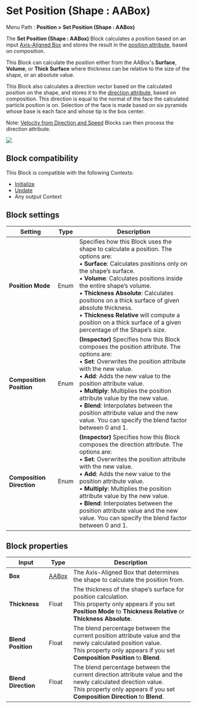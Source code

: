 # Set Position (Shape : AABox)

Menu Path : **Position > Set Position (Shape : AABox)**

The **Set Position (Shape : AABox)** Block calculates a position based on an input [Axis-Aligned Box](Type-AABox.md) and stores the result in the [position attribute](Reference-Attributes.md), based on composition.

This Block can calculate the position either from the AABox's **Surface**, **Volume**, or **Thick Surface** where thickness can be relative to the size of the shape, or an absolute value.


This Block also calculates a direction vector based on the calculated position on the shape, and stores it to the [direction attribute](Reference-Attributes.md), based on composition. This direction is equal to the normal of the face the calculated particle position is on. Selection of the face is made based on six pyramids whose base is each face and whose tip is the box center.

Note: [Velocity from Direction and Speed](Block-VelocityFromDirectionAndSpeed.md) Blocks can then process the direction attribute.

![](Images/Block-SetPosition(AABox)Main.gif)

## Block compatibility

This Block is compatible with the following Contexts:

- [Initialize](Context-Initialize.md)
- [Update](Context-Update.md)
- Any output Context

## Block settings

| **Setting**               | **Type** | **Description**                                              |
| ------------------------- | -------- | ------------------------------------------------------------ |
| **Position Mode**         | Enum     | Specifies how this Block uses the shape to calculate a position. The options are:<br/>&#8226; **Surface**: Calculates positions only on the shape’s surface.<br/>&#8226; **Volume**: Calculates positions inside the entire shape’s volume.<br/>&#8226; **Thickness Absolute**: Calculates positions on a thick surface of given absolute thickness.<br/>&#8226; **Thickness Relative** will compute a position on a thick surface of a given percentage of the Shape’s size. |
| **Composition Position**  | Enum     | **(Inspector)** Specifies how this Block composes the position attribute. The options are:<br/>&#8226; **Set**: Overwrites the position attribute with the new value.<br/>&#8226; **Add**: Adds the new value to the position attribute value.<br/>&#8226; **Multiply**: Multiplies the position attribute value by the new value.<br/>&#8226; **Blend**: Interpolates between the position attribute value and the new value. You can specify the blend factor between 0 and 1. |
| **Composition Direction** | Enum     | **(Inspector)** Specifies how this Block composes the direction attribute. The options are:<br/>&#8226; **Set**: Overwrites the position attribute with the new value.<br/>&#8226; **Add**: Adds the new value to the position attribute value.<br/>&#8226; **Multiply**: Multiplies the position attribute value by the new value.<br/>&#8226; **Blend**: Interpolates between the position attribute value and the new value. You can specify the blend factor between 0 and 1. |

## Block properties

| **Input**           | **Type**               | **Description**                                              |
| ------------------- | ---------------------- | ------------------------------------------------------------ |
| **Box**             | [AABox](Type-AABox.md) | The Axis-Aligned Box that determines the shape to calculate the position from. |
| **Thickness**       | Float                  | The thickness of the shape’s surface for position calculation.<br/>This property only appears if you set **Position Mode** to **Thickness Relative** or **Thickness Absolute**. |
| **Blend Position**  | Float                  | The blend percentage between the current position attribute value and the newly calculated position value.<br/>This property only appears if you set **Composition Position** to **Blend**. |
| **Blend Direction** | Float                  | The blend percentage between the current direction attribute value and the newly calculated direction value.<br/>This property only appears if you set **Composition Direction** to **Blend**. |
